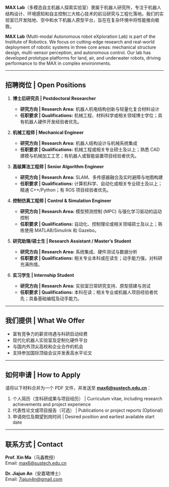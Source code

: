 **MAX Lab**（多模态自主机器人探索实验室）隶属于机器人研究所，专注于机器人结构设计、环境感知和自主控制三大核心技术的前沿研究与工程化落地。我们的实验室已开发陆地、空中和水下机器人原型平台，旨在在复杂环境中将性能推向极致。

**MAX Lab** (Multi-modal Autonomous robot eXploration Lab) is part of the Institute of Robotics. We focus on cutting-edge research and real-world deployment of robotic systems in three core areas: mechanical structure design, multi-sensor perception, and autonomous control. Our lab has developed prototype platforms for land, air, and underwater robots, driving performance to the MAX in complex environments.

---

## 招聘岗位 | Open Positions

1. **博士后研究员 | Postdoctoral Researcher**  
   - **研究方向 | Research Area:** 机器人机电结构创新与轻量化复合材料设计  
   - **任职要求 | Qualifications:** 机械工程、材料科学或相关领域博士学位；具有机器人硬件开发经验者优先。

2. **机械工程师 | Mechanical Engineer**  
   - **研究方向 | Research Area:** 机器人结构设计与机械系统集成  
   - **任职要求 | Qualifications:** 机械工程或相关专业硕士及以上；熟悉 CAD 建模与机械加工工艺；有机器人或智能装置项目经验者优先。

3. **高级算法工程师 | Senior Algorithm Engineer**  
   - **研究方向 | Research Area:** SLAM、多传感器融合及实时避障与地图构建  
   - **任职要求 | Qualifications:** 计算机科学、自动化或相关专业硕士及以上；精通 C++/Python；有 ROS 项目经验者优先。

4. **控制仿真工程师 | Control & Simulation Engineer**  
   - **研究方向 | Research Area:** 模型预测控制 (MPC) 与强化学习驱动的运动控制  
   - **任职要求 | Qualifications:** 自动化、控制理论或相关领域硕士及以上；熟练使用 MATLAB/Simulink 和 Gazebo。

5. **研究助理/硕士生 | Research Assistant / Master’s Student**  
   - **研究方向 | Research Area:** 系统集成、硬件测试与数据分析  
   - **任职要求 | Qualifications:** 相关专业本科或在读生；动手能力强，对科研充满热情。

6. **实习学生 | Internship Student**  
   - **研究方向 | Research Area:** 实验室日常研究支持、原型搭建与测试  
   - **任职要求 | Qualifications:** 本科在读；相关专业或机器人项目经验者优先；具备基础编程及动手能力。

---

## 我们提供 | What We Offer
- 富有竞争力的薪资待遇与科研启动经费  
- 现代化机器人实验室及定制化硬件平台  
- 与国内外顶尖高校和企业合作的机会  
- 支持参加国际顶级会议并发表高水平论文  

---

## 如何申请 | How to Apply
请将以下材料合并为一个 PDF 文件，并发送至 **max6@sustech.edu.cn**：  
1. 个人简历（含科研成果与项目经历） | Curriculum vitae, including research achievements and project experience  
2. 代表性论文或项目报告（可选） | Publications or project reports (Optional)  
3. 申请岗位及期望到岗时间 | Desired position and earliest available start date  

---

## 联系方式 | Contact
**Prof. Xin Ma**（马鑫教授）  
Email: max6@sustech.edu.cn   

**Dr. Jiajun An**（安嘉珺博士）  
Email: 7iajun4n@gmail.com 